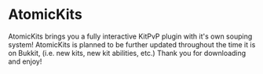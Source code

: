 AtomicKits
==========

AtomicKits brings you a fully interactive KitPvP plugin with it's own souping system! AtomicKits is planned to be further updated throughout the time it is on Bukkit, (i.e. new kits, new kit abilities, etc.) Thank you for downloading and enjoy!
